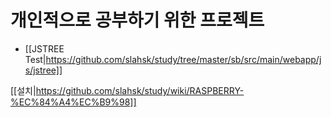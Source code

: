 # 개인적으로 공부하기 위한 프로젝트

 - [[JSTREE Test|https://github.com/slahsk/study/tree/master/sb/src/main/webapp/js/jstree]]
 
[[설치|https://github.com/slahsk/study/wiki/RASPBERRY-%EC%84%A4%EC%B9%98]]
